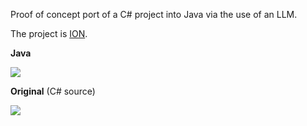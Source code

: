 Proof of concept port of a C# project into Java via the use of an LLM.

The project is [ION](https://github.com/Quackster/ION).

**Java** 

![](https://i.imgur.com/AwYllTr.png)

**Original** (C# source)

![](https://i.imgur.com/H638Uwv.png)